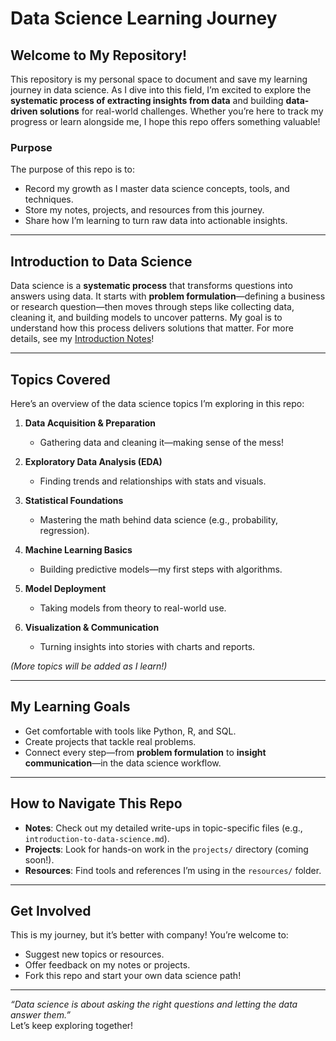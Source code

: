 # Data Science Learning Journey

## Welcome to My Repository!
This repository is my personal space to document and save my learning journey in data science. As I dive into this field, I’m excited to explore the **systematic process of extracting insights from data** and building **data-driven solutions** for real-world challenges. Whether you’re here to track my progress or learn alongside me, I hope this repo offers something valuable!

### Purpose
The purpose of this repo is to:
- Record my growth as I master data science concepts, tools, and techniques.
- Store my notes, projects, and resources from this journey.
- Share how I’m learning to turn raw data into actionable insights.

---

## Introduction to Data Science
Data science is a **systematic process** that transforms questions into answers using data. It starts with **problem formulation**—defining a business or research question—then moves through steps like collecting data, cleaning it, and building models to uncover patterns. My goal is to understand how this process delivers solutions that matter. For more details, see my [Introduction Notes](introduction-to-data-science.md)!

---

## Topics Covered
Here’s an overview of the data science topics I’m exploring in this repo:

1. **Data Acquisition & Preparation**  
   - Gathering data and cleaning it—making sense of the mess!

2. **Exploratory Data Analysis (EDA)**  
   - Finding trends and relationships with stats and visuals.

3. **Statistical Foundations**  
   - Mastering the math behind data science (e.g., probability, regression).

4. **Machine Learning Basics**  
   - Building predictive models—my first steps with algorithms.

5. **Model Deployment**  
   - Taking models from theory to real-world use.

6. **Visualization & Communication**  
   - Turning insights into stories with charts and reports.

*(More topics will be added as I learn!)*

---

## My Learning Goals
- Get comfortable with tools like Python, R, and SQL.
- Create projects that tackle real problems.
- Connect every step—from **problem formulation** to **insight communication**—in the data science workflow.

---

## How to Navigate This Repo
- **Notes**: Check out my detailed write-ups in topic-specific files (e.g., `introduction-to-data-science.md`).
- **Projects**: Look for hands-on work in the `projects/` directory (coming soon!).
- **Resources**: Find tools and references I’m using in the `resources/` folder.

---

## Get Involved
This is my journey, but it’s better with company! You’re welcome to:
- Suggest new topics or resources.
- Offer feedback on my notes or projects.
- Fork this repo and start your own data science path!

---

*“Data science is about asking the right questions and letting the data answer them.”*  
Let’s keep exploring together!
